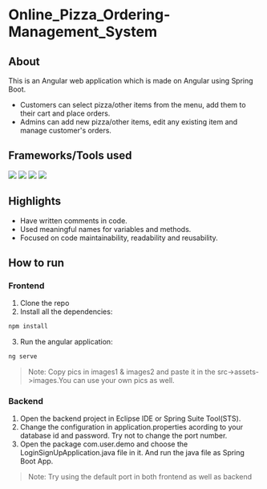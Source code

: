 # Online_Pizza_Ordering-Management_System
## About
This is an Angular web application which is made on Angular using Spring Boot. 
- Customers can select pizza/other items from the menu, add them to their cart and place orders. 
- Admins can add new pizza/other items, edit any existing item and manage customer's orders.
 
## Frameworks/Tools used
 
![](https://img.shields.io/badge/Angular-DD0031?style=for-the-badge&logo=angular&logoColor=white) ![](https://img.shields.io/badge/Bootstrap-563D7C?style=for-the-badge&logo=bootstrap&logoColor=white) ![](https://img.shields.io/badge/Spring-6AAD3D?style=for-the-badge&logo=spring&logoColor=white) ![](https://img.shields.io/badge/Java-FFFFFF?style=for-the-badge&logo=java&logoColor=red) 
 
## Highlights
 
- Have written comments in code.
- Used meaningful names for variables and methods.
- Focused on code maintainability, readability and reusability.
 
## How to run
 
### Frontend
1. Clone the repo
2. Install all the dependencies: 
```sh
npm install
```
3. Run the angular application: 
```sh
ng serve
```
> Note: Copy pics in images1 & images2 and paste it in the src->assets->images.You can use your own pics as well.
 
### Backend
 
1. Open the backend project in Eclipse IDE or Spring Suite Tool(STS).
2. Change the configuration in application.properties acording to your database id and password. Try not to change the port number.
3. Open the package com.user.demo and choose the LoginSignUpApplication.java file in it. And run the java file as Spring Boot App.
 
> Note: Try using the default port in both frontend as well as backend
